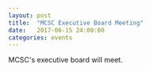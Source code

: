 ```yaml
---
layout: post
title:  "MCSC Executive Board Meeting"
date:   2017-06-15 24:00:00
categories: events
---
```


<p>MCSC's executive board will meet.</p>
